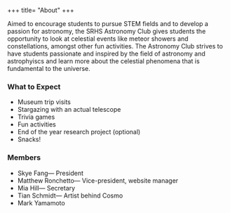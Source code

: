 +++
title= "About"
+++

Aimed to encourage students to pursue STEM fields and to develop a passion for astronomy, the SRHS Astronomy Club gives students the opportunity to look at celestial events like meteor showers and constellations, amongst other fun activities. The Astronomy Club strives to have students passionate and inspired by the field of astronomy and astrophyiscs and learn more about the celestial phenomena that is fundamental to the universe.

### What to Expect
- Museum trip visits
- Stargazing with an actual telescope
- Trivia games
- Fun activities
- End of the year research project (optional)
- Snacks!

### Members
- Skye Fang— President
- Matthew Ronchetto— Vice-president, website manager
- Mia Hill— Secretary
- Tian Schmidt— Artist behind Cosmo
- Mark Yamamoto
